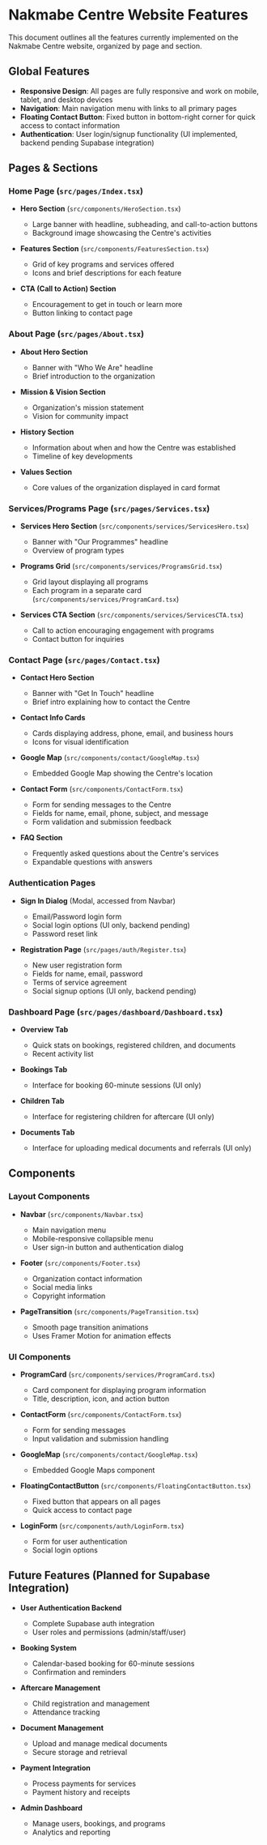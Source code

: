 
# Nakmabe Centre Website Features

This document outlines all the features currently implemented on the Nakmabe Centre website, organized by page and section.

## Global Features

- **Responsive Design**: All pages are fully responsive and work on mobile, tablet, and desktop devices
- **Navigation**: Main navigation menu with links to all primary pages
- **Floating Contact Button**: Fixed button in bottom-right corner for quick access to contact information
- **Authentication**: User login/signup functionality (UI implemented, backend pending Supabase integration)

## Pages & Sections

### Home Page (`src/pages/Index.tsx`)

- **Hero Section** (`src/components/HeroSection.tsx`)
  - Large banner with headline, subheading, and call-to-action buttons
  - Background image showcasing the Centre's activities
  
- **Features Section** (`src/components/FeaturesSection.tsx`)
  - Grid of key programs and services offered
  - Icons and brief descriptions for each feature
  
- **CTA (Call to Action) Section**
  - Encouragement to get in touch or learn more
  - Button linking to contact page

### About Page (`src/pages/About.tsx`)

- **About Hero Section**
  - Banner with "Who We Are" headline
  - Brief introduction to the organization
  
- **Mission & Vision Section**
  - Organization's mission statement
  - Vision for community impact
  
- **History Section**
  - Information about when and how the Centre was established
  - Timeline of key developments
  
- **Values Section**
  - Core values of the organization displayed in card format

### Services/Programs Page (`src/pages/Services.tsx`)

- **Services Hero Section** (`src/components/services/ServicesHero.tsx`)
  - Banner with "Our Programmes" headline
  - Overview of program types
  
- **Programs Grid** (`src/components/services/ProgramsGrid.tsx`)
  - Grid layout displaying all programs
  - Each program in a separate card (`src/components/services/ProgramCard.tsx`)
  
- **Services CTA Section** (`src/components/services/ServicesCTA.tsx`)
  - Call to action encouraging engagement with programs
  - Contact button for inquiries

### Contact Page (`src/pages/Contact.tsx`)

- **Contact Hero Section**
  - Banner with "Get In Touch" headline
  - Brief intro explaining how to contact the Centre
  
- **Contact Info Cards**
  - Cards displaying address, phone, email, and business hours
  - Icons for visual identification
  
- **Google Map** (`src/components/contact/GoogleMap.tsx`)
  - Embedded Google Map showing the Centre's location
  
- **Contact Form** (`src/components/ContactForm.tsx`)
  - Form for sending messages to the Centre
  - Fields for name, email, phone, subject, and message
  - Form validation and submission feedback
  
- **FAQ Section**
  - Frequently asked questions about the Centre's services
  - Expandable questions with answers

### Authentication Pages

- **Sign In Dialog** (Modal, accessed from Navbar)
  - Email/Password login form
  - Social login options (UI only, backend pending)
  - Password reset link
  
- **Registration Page** (`src/pages/auth/Register.tsx`)
  - New user registration form
  - Fields for name, email, password
  - Terms of service agreement
  - Social signup options (UI only, backend pending)

### Dashboard Page (`src/pages/dashboard/Dashboard.tsx`)

- **Overview Tab**
  - Quick stats on bookings, registered children, and documents
  - Recent activity list
  
- **Bookings Tab**
  - Interface for booking 60-minute sessions (UI only)
  
- **Children Tab**
  - Interface for registering children for aftercare (UI only)
  
- **Documents Tab**
  - Interface for uploading medical documents and referrals (UI only)

## Components

### Layout Components

- **Navbar** (`src/components/Navbar.tsx`)
  - Main navigation menu
  - Mobile-responsive collapsible menu
  - User sign-in button and authentication dialog
  
- **Footer** (`src/components/Footer.tsx`)
  - Organization contact information
  - Social media links
  - Copyright information
  
- **PageTransition** (`src/components/PageTransition.tsx`)
  - Smooth page transition animations
  - Uses Framer Motion for animation effects

### UI Components

- **ProgramCard** (`src/components/services/ProgramCard.tsx`)
  - Card component for displaying program information
  - Title, description, icon, and action button
  
- **ContactForm** (`src/components/ContactForm.tsx`)
  - Form for sending messages
  - Input validation and submission handling
  
- **GoogleMap** (`src/components/contact/GoogleMap.tsx`)
  - Embedded Google Maps component
  
- **FloatingContactButton** (`src/components/FloatingContactButton.tsx`)
  - Fixed button that appears on all pages
  - Quick access to contact page
  
- **LoginForm** (`src/components/auth/LoginForm.tsx`)
  - Form for user authentication
  - Social login options

## Future Features (Planned for Supabase Integration)

- **User Authentication Backend**
  - Complete Supabase auth integration
  - User roles and permissions (admin/staff/user)
  
- **Booking System**
  - Calendar-based booking for 60-minute sessions
  - Confirmation and reminders
  
- **Aftercare Management**
  - Child registration and management
  - Attendance tracking
  
- **Document Management**
  - Upload and manage medical documents
  - Secure storage and retrieval
  
- **Payment Integration**
  - Process payments for services
  - Payment history and receipts
  
- **Admin Dashboard**
  - Manage users, bookings, and programs
  - Analytics and reporting
